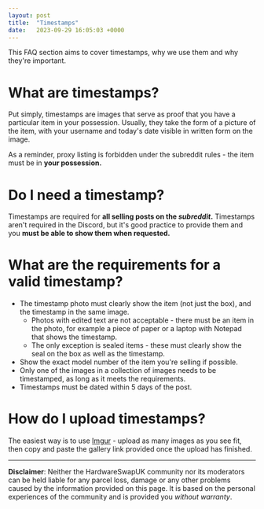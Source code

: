 ```yaml
---
layout: post
title:  "Timestamps"
date:   2023-09-29 16:05:03 +0000
---
```


This FAQ section aims to cover timestamps, why we use them and why they're important.

# What are timestamps?

Put simply, timestamps are images that serve as proof that you have a particular item in your possession. Usually, they take the form of a picture of the item, with your username and today's date visible in written form on the image.

As a reminder, proxy listing is forbidden under the subreddit rules - the item must be in **your possession.**

# Do I need a timestamp?

Timestamps are required for **all selling posts on the _subreddit_.** Timestamps aren't required in the Discord, but it's good practice to provide them and you **must be able to show them when requested.**

# What are the requirements for a valid timestamp?

- The timestamp photo must clearly show the item (not just the box), and the timestamp in the same image.
    - Photos with edited text are not acceptable - there must be an item in the photo, for example a piece of paper or a laptop with Notepad that shows the timestamp.
    - The only exception is sealed items - these must clearly show the seal on the box as well as the timestamp.
- Show the exact model number of the item you're selling if possible.
- Only one of the images in a collection of images needs to be timestamped, as long as it meets the requirements.
- Timestamps must be dated within 5 days of the post.

# How do I upload timestamps?

The easiest way is to use [Imgur](https://imgur.com/upload) - upload as many images as you see fit, then copy and paste the gallery link provided once the upload has finished.

---

**Disclaimer**: Neither the HardwareSwapUK community nor its moderators can be held liable for any parcel loss, damage or any other problems caused by the information provided on this page. It is based on the personal experiences of the community and is provided you _without warranty_.
